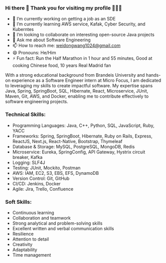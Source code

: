 ### Hi there 👋 Thank you for visiting my profile 👨🏻‍💻


- 🔭 I’m currently working on getting a job as an SDE
- 🌱 I’m currently learning AWS service, Kafak, Cyber Security, and Kuberntes
- 👯 I’m looking to collaborate on interesting open-source Java projects
- 💬 Ask me about Software Engineering
- 📫 How to reach me: weidongwang1024@gmail.com
- 😄 Pronouns: He/Him
- ⚡ Fun fact: Run the Half Marathon in 1 hour and 55 minutes, Good at cooking Chinese food, 10 years Real Madrid fan

With a strong educational background from Brandeis University and hands-on experience as a Software Engineer intern at Micro Focus, I am dedicated to leveraging my skills to create impactful software. My expertise spans Java, Spring, SpringBoot, SQL, Hibernate, React, Microservice, JUnit, Maven, Git, AWS, and Docker, enabling me to contribute effectively to software engineering projects.

###  Technical Skills:
- Programming Languages: Java, C++, Python, SQL, JavaScript, Ruby, YACC
- Frameworks: Spring, SpringBoot, Hibernate, Ruby on Rails, Express, ReactJS, Next.js, React-Native, Bootstrap, Thymeleaf
- Database & Storage: MySQL, PostgreSQL, MongoDB, Redis
- Microservice: Eureka, SpringConfig, API Gateway, Hystrix circuit breaker, Kafka
- Logging: SLF4J
- Testing: JUnit, Mockito, Postman
- AWS: IAM, EC2, S3, EBS, EFS, DynamoDB
- Version Control: Git, GitHub
- CI/CD: Jenkins, Docker
- Agile: Jira, Trello, Confluence

### Soft Skills:
- Continuous learning
- Collaboration and teamwork
- Strong analytical and problem-solving skills
- Excellent written and verbal communication skills
- Resilience
- Attention to detail
- Creativity
- Adaptability
- Time management

